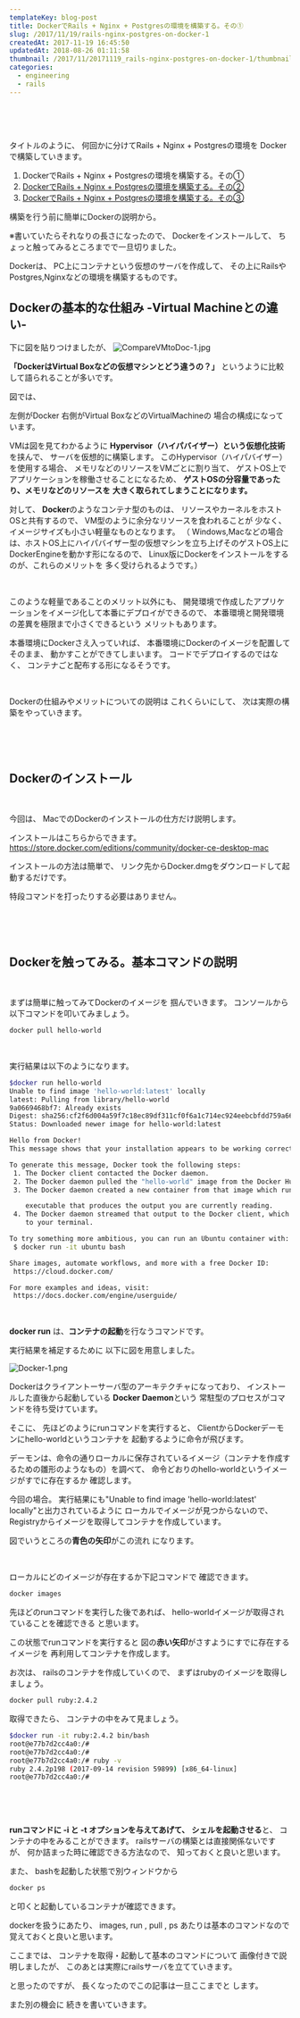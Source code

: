 ```yaml
---
templateKey: blog-post
title: DockerでRails + Nginx + Postgresの環境を構築する。その①
slug: /2017/11/19/rails-nginx-postgres-on-docker-1
createdAt: 2017-11-19 16:45:50
updatedAt: 2018-08-26 01:11:58
thumbnail: /2017/11/20171119_rails-nginx-postgres-on-docker-1/thumbnail.jpg
categories: 
  - engineering
  - rails
---
```


&nbsp;

&nbsp;

タイトルのように、
何回かに分けてRails + Nginx + Postgresの環境を
Dockerで構築していきます。

<ol>
 	<li>DockerでRails + Nginx + Postgresの環境を構築する。その①</li>
 	<li><a href="https://ver-1-0.net/2017/11/23/rails-nginx-postgres-on-docker-2/">DockerでRails + Nginx + Postgresの環境を構築する。その②</a></li>
 	<li><a href="https://ver-1-0.net/2017/11/29/docker-rails-nginx-postgres/">DockerでRails + Nginx + Postgresの環境を構築する。その③</a></li>
</ol>
構築を行う前に簡単にDockerの説明から。

※書いていたらそれなりの長さになったので、
Dockerをインストールして、
ちょっと触ってみるところまでで一旦切りました。

Dockerは、
PC上にコンテナという仮想のサーバを作成して、
その上にRailsやPostgres,Nginxなどの環境を構築するものです。

<div class="after-intro"></div>
<h2 class="chapter">Dockerの基本的な仕組み -Virtual Machineとの違い-</h2>
下に図を貼りつけましたが、

<img class="post-image" src="http://ver-1-0.net.s3-website-ap-northeast-1.amazonaws.com/uploads/2017/11/20171119_rails-nginx-postgres-on-docker-1/CompareVMtoDoc-1.jpg" alt="CompareVMtoDoc-1.jpg"/>

<strong>「DockerはVirtual Boxなどの仮想マシンとどう違うの？」</strong>
というように比較して語られることが多いです。

図では、

左側がDocker
右側がVirtual BoxなどのVirtualMachineの
場合の構成になっています。

VMは図を見てわかるように
<strong>Hypervisor（ハイパバイザー）という仮想化技術</strong>を挟んで、
サーバを仮想的に構築します。
このHypervisor（ハイパバイザー）を使用する場合、
メモリなどのリソースをVMごとに割り当て、
ゲストOS上でアプリケーションを稼働させることになるため、
<strong>ゲストOSの分容量であったり、メモリなどのリソースを</strong>
<strong> 大きく取られてしまうことになります。</strong>

対して、
<strong>Docker</strong>のようなコンテナ型のものは、
リソースやカーネルをホストOSと共有するので、
VM型のように余分なリソースを食われることが
少なく、イメージサイズも小さい軽量なものとなります。
（ Windows,Macなどの場合は、ホストOS上にハイパバイザー型の仮想マシンを立ち上げそのゲストOS上にDockerEngineを動かす形になるので、
Linux版にDockerをインストールをするのが、これらのメリットを
多く受けられるようです。）

&nbsp;

このような軽量であることのメリット以外にも、
開発環境で作成したアプリケーションをイメージ化して本番にデプロイができるので、
本番環境と開発環境の差異を極限まで小さくできるという
メリットもあります。

本番環境にDockerさえ入っていれば、
本番環境にDockerのイメージを配置してそのまま、
動かすことができてしまいます。
コードでデプロイするのではなく、
コンテナごと配布する形になるそうです。

&nbsp;

Dockerの仕組みやメリットについての説明は
これくらいにして、
次は実際の構築をやっていきます。

&nbsp;

<div class="mid-article"></div>

&nbsp;
<h2 class="chapter">Dockerのインストール</h2>
&nbsp;

今回は、
MacでのDockerのインストールの仕方だけ説明します。

インストールはこちらからできます。
<a href="https://store.docker.com/editions/community/docker-ce-desktop-mac">https://store.docker.com/editions/community/docker-ce-desktop-mac</a>

インストールの方法は簡単で、
リンク先からDocker.dmgをダウンロードして起動するだけです。

特段コマンドを打ったりする必要はありません。

&nbsp;

&nbsp;
<h2 class="chapter">Dockerを触ってみる。基本コマンドの説明</h2>
&nbsp;

まずは簡単に触ってみてDockerのイメージを
掴んでいきます。
コンソールから以下コマンドを叩いてみましょう。
```bash
docker pull hello-world
```
&nbsp;

実行結果は以下のようになります。
```bash
$docker run hello-world
Unable to find image 'hello-world:latest' locally
latest: Pulling from library/hello-world
9a0669468bf7: Already exists
Digest: sha256:cf2f6d004a59f7c18ec89df311cf0f6a1c714ec924eebcbfdd759a669b90e711
Status: Downloaded newer image for hello-world:latest

Hello from Docker!
This message shows that your installation appears to be working correctly.

To generate this message, Docker took the following steps:
 1. The Docker client contacted the Docker daemon.
 2. The Docker daemon pulled the "hello-world" image from the Docker Hub.
 3. The Docker daemon created a new container from that image which runs the

    executable that produces the output you are currently reading.
 4. The Docker daemon streamed that output to the Docker client, which sent it
    to your terminal.

To try something more ambitious, you can run an Ubuntu container with:
 $ docker run -it ubuntu bash

Share images, automate workflows, and more with a free Docker ID:
 https://cloud.docker.com/

For more examples and ideas, visit:
 https://docs.docker.com/engine/userguide/

```
&nbsp;

<strong>docker run</strong> は、<strong>コンテナの起動</strong>を行なうコマンドです。

実行結果を補足するために
以下に図を用意しました。

<img class="post-image" src="http://ver-1-0.net.s3-website-ap-northeast-1.amazonaws.com/uploads/2017/11/20171119_rails-nginx-postgres-on-docker-1/Docker-1.png" alt="Docker-1.png"/>

Dockerはクライアントーサーバ型のアーキテクチャになっており、
インストールした直後から起動している
<strong>Docker Daemon</strong>という
常駐型のプロセスがコマンドを待ち受けています。

そこに、
先ほどのようにrunコマンドを実行すると、
ClientからDockerデーモンにhello-worldというコンテナを
起動するように命令が飛びます。

デーモンは、命令の通りローカルに保存されているイメージ（コンテナを作成するための雛形のようなもの）を調べて、
命令どおりのhello-worldというイメージがすでに存在するか
確認します。

今回の場合。
実行結果にも"Unable to find image 'hello-world:latest' locally"と出力されているように
ローカルでイメージが見つからないので、
Registryからイメージを取得してコンテナを作成しています。

図でいうところの<strong>青色の矢印</strong>がこの流れ
になります。

&nbsp;

ローカルにどのイメージが存在するか下記コマンドで
確認できます。
```bash
docker images
```
先ほどのrunコマンドを実行した後であれば、
hello-worldイメージが取得されていることを確認できる
と思います。

この状態でrunコマンドを実行すると
図の<strong>赤い矢印</strong>がさすようにすでに存在するイメージを
再利用してコンテナを作成します。

お次は、
railsのコンテナを作成していくので、
まずはrubyのイメージを取得しましょう。
```bash
docker pull ruby:2.4.2
```
取得できたら、
コンテナの中をみて見ましょう。
```bash
$docker run -it ruby:2.4.2 bin/bash
root@e77b7d2cc4a0:/#
root@e77b7d2cc4a0:/#
root@e77b7d2cc4a0:/# ruby -v
ruby 2.4.2p198 (2017-09-14 revision 59899) [x86_64-linux]
root@e77b7d2cc4a0:/#
```
&nbsp;

&nbsp;

<strong>runコマンドに -i と -t オプションを与えてあげて、</strong>
<strong> シェルを起動させる</strong>と、
コンテナの中をみることができます。
railsサーバの構築とは直接関係ないですが、
何か詰まった時に確認できる方法なので、
知っておくと良いと思います。

また、
bashを起動した状態で別ウィンドウから
```bash
docker ps
```
と叩くと起動しているコンテナが確認できます。

dockerを扱うにあたり、
images, run , pull , ps あたりは基本のコマンドなので
覚えておくと良いと思います。

ここまでは、
コンテナを取得・起動して基本のコマンドについて
画像付きで説明しましたが、
このあとは実際にrailsサーバを立てていきます。

と思ったのですが、
長くなったのでこの記事は一旦ここまでと
します。

また別の機会に
続きを書いていきます。

<div class="after-article"></div>
